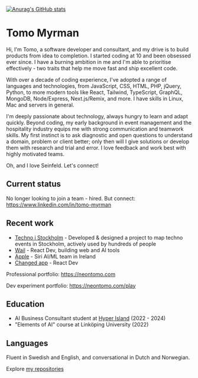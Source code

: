 [![Anurag's GitHub stats](https://github-readme-stats.vercel.app/api/top-langs?username=neontomo&show_icons=true&locale=en&layout=compact)](https://github.com/anuraghazra/github-readme-stats)

# Tomo Myrman

Hi, I'm Tomo, a software developer and consultant, and my drive is to build products from idea to completion. I started coding at 10 and been obsessed ever since. I have a burning ambition in me and I'm able to prioritise effectively - two traits that help me move fast and ship excellent code.

With over a decade of coding experience, I've adopted a range of languages and technologies, from JavaScript, CSS, HTML, PHP, jQuery, Python, to more modern tools like React, Tailwind, TypeScript, GraphQL, MongoDB, Node/Express, Next.js/Remix, and more. I have skills in Linux, Mac and servers in general.

I'm deeply passionate about technology, always hungry to learn and adapt quickly. Beyond coding, my early background in event management and the hospitality industry equips me with strong communication and teamwork skills. My first instinct is to ask diagnostic and open questions to understand a domain, problem or client better; only then will I give solutions or develop them with research and trial and error. I love feedback and work best with highly motivated teams.

Oh, and I love Seinfeld. Let's connect!

## Current status

No longer looking to join a team - hired. But connect: https://www.linkedin.com/in/tomo-myrman

## Recent work

- [Techno i Stockholm](https://technoistockholm.se) - Developed & designed a project to map techno events in Stockholm, actively used by hundreds of people
- [Wail](https://www.linkedin.com/company/wailfm) - React Dev, building web and AI tools
- [Apple](https://www.apple.com/) - Siri AI/ML team in Ireland
- [Changed app](https://www.gochanged.com) - React Dev

Professional portfolio: https://neontomo.com

Dev experiment portfolio: https://neontomo.com/play

## Education

- AI Business Consultant student at [Hyper Island](https://www.hyperisland.com) (2022 - 2024)
- "Elements of AI" course at Linköping University (2022)


## Languages

Fluent in Swedish and English, and conversational in Dutch and Norwegian.

Explore [my repositories](https://github.com/neontomo?tab=repositories)
